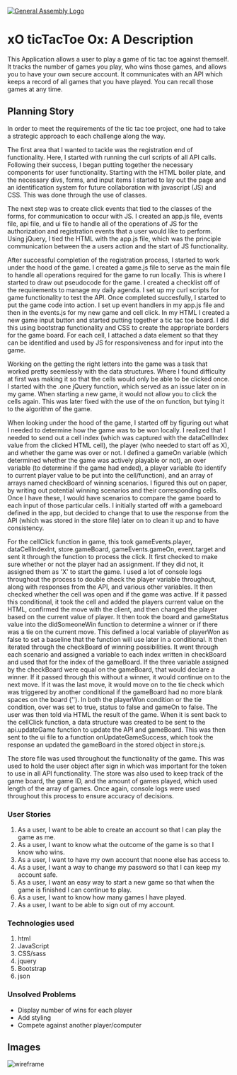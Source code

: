 [![General Assembly Logo](https://camo.githubusercontent.com/1a91b05b8f4d44b5bbfb83abac2b0996d8e26c92/687474703a2f2f692e696d6775722e636f6d2f6b6538555354712e706e67)](https://generalassemb.ly/education/web-development-immersive)

# xO ticTacToe Ox: A Description
This Application allows a user to play a game of tic tac toe against themself.  It tracks
the number of games you play, who wins those games, and allows you to have your own
secure account.  It communicates with an API which keeps a record of all games that you have played.
You can recall those games at any time.

## Planning Story
In order to meet the requirements of the tic tac toe project, one had to take a strategic approach to  each challenge along the way.

The first area that I wanted to tackle was the registration end of functionality.  Here, I started with running the curl scripts of all API calls.  Following their success, I began putting together the necessary components for user functionality.  Starting with the HTML boiler plate, and the necessary divs, forms, and input items I started to lay out the page and an identification system for future collaboration with javascript (JS) and CSS. This was done through the use of classes.

The next step was to create click events that tied to the classes of the forms, for communication to occur with JS.  I created an app.js file, events file, api file, and ui file to handle all of the operations of JS for the authorization and registration events that a user would like to perform.  Using jQuery, I tied the HTML with the app.js file, which was the principle communication between the a users action and the start of JS functionality.

After successful completion of the registration process, I started to work under the hood of the game.  I created a game.js file to serve as the main file to handle all operations required for the game to run locally. This is where I started to draw out pseudocode for the game.  I created a checklist off of the requirements to manage my daily agenda. I set up my curl scripts for game functionality to test the API.  Once completed succesfully, I started to put the game code into action. I set up event handlers in my app.js file and then in the events.js for my new game and cell click. In my HTML I created a new game input button and started putting together a tic tac toe board.  I did this using bootstrap functionality and CSS to create the appropriate borders for the game board.  For each cell, I attached a data element so that they can be identified and used by JS for responsiveness and for input into the game.

Working on the getting the right letters into the game was a task that worked pretty seemlessly with the data structures.  Where I found difficulty at first was making it so that the cells would only be able to be clicked once.  I started with the .one jQuery function, which served as an issue later on in my game.  When starting a new game, it would not allow you to click the cells again.  This was later fixed with the use of the on function, but tying it to the algorithm of the game.

When looking under the hood of the game, I started off by figuring out what I needed to determine how the game was to be won locally.  I realized that I needed to send out a cell index (which was captured with the dataCellIndex value from the clicked HTML cell), the player (who needed to start off as X), and whether the game was over or not.  I defined a gameOn variable (which determined whether the game was actively playable or not), an over variable (to determine if the game had ended), a player variable (to identify to current player value to be put into the cell/function), and an array of arrays named checkBoard of winning scenarios.  I figured this out on paper, by writing out potential winning scenarios and their corresponding cells.  Once I have these, I would have scenarios to compare the game board to each input of those particular cells.  I initially started off with a gameboard defined in the app, but decided to change that to use the response from the API (which was stored in the store file) later on to clean it up and to have consistency.

For the cellClick function in game, this took gameEvents.player, dataCellIndexInt, store.gameBoard, gameEvents.gameOn, event.target and sent it through the function to process the click.  It first checked to make sure whether or not the player had an assignment.  If they did not, it assigned them as 'X' to start the game.  I used a lot of console logs throughout the process to double check the player variable throughout, along with responses from the API, and various other variables.  It then checked whether the cell was open and if the game was active.  If it passed this conditional, it took the cell and added the players current value on the HTML, confirmed the move with the client, and then changed the player based on the current value of player.  It then took the board and gameStatus value into the didSomeoneWin function to determine a winner or if there was a tie on the current move.  This defined a local variable of playerWon as false to set a baseline that the function will use later in a conditional.  It then iterated through the checkBoard of winning possibilities.  It went through each scenario and assigned a variable to each index written in checkBoard and used that for the index of the gameBoard.  If the three variable assigned by the checkBoard were equal on the gameBoard, that would declare a winner.  If it passed through this without a winner, it would continue on to the next move.  If it was the last move, it would move on to the tie check which was triggered by another conditional if the gameBoard had no more blank spaces on the board ('').  In both the playerWon condition or the tie condition, over was set to true, status to false and gameOn to false.  The user was then told via HTML the result of the game.  When it is sent back to the cellClick function, a data structure was created to be sent to the api.updateGame function to update the API and gameBoard.  This was then sent to the ui file to a function onUpdateGameSuccess, which took the response an updated the gameBoard in the stored object in store.js.

The store file was used throughout the functionality of the game.  This was used to hold the user object after sign in which was important for the token to use in all API functionality.  The store was also used to keep track of the game board, the game ID, and the amount of games played, which used length of the array of games.  Once again, console logs were used throughout this process to ensure accuracy of decisions.


### User Stories
1. As a user, I want to be able to create an account so that I can play the game as me.
2. As a user, I want to know what the outcome of the game is so that I know who wins.
3. As a user, I want to have my own account that noone else has access to.
4. As a user, I want a way to change my password so that I can keep my account safe.
5. As a user, I want an easy way to start a new game so that when the game is finished I can continue to play.
6. As a user, I want to know how many games I have played.
7. As a user, I want to be able to sign out of my account.

### Technologies used
1. html
2. JavaScript
3. CSS/sass
4. jquery
5. Bootstrap
6. json

### Unsolved Problems
- Display number of wins for each player
- Add styling
- Compete against another player/computer

## Images
![wireframe](https://user-images.githubusercontent.com/53917811/91882915-aef4b400-ec51-11ea-879a-4cfbd3b5f3f3.jpeg)
